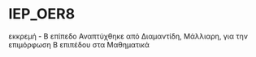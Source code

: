 # IEP_OER8
εκκρεμή - Β επίπεδο
Αναπτύχθηκε από Διαμαντίδη, Μάλλιαρη, για την επιμόρφωση Β επιπέδου στα Μαθηματικά
